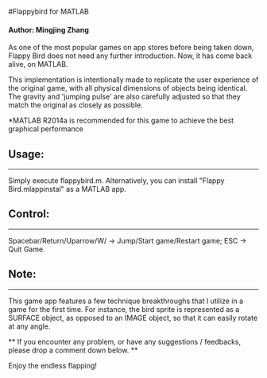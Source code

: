 #Flappybird for MATLAB

#### Author: Mingjing Zhang

As one of the most popular games on app stores before being taken down, Flappy Bird does not need any further introduction. Now, it has come back alive, on MATLAB. 

This implementation is intentionally made to replicate the user experience of the original game, with all physical dimensions of objects being identical. The gravity and 'jumping pulse' are also carefully adjusted so that they match the original as closely as possible.

*MATLAB R2014a is recommended for this game to achieve the best graphical performance

## Usage:
------
Simply execute flappybird.m. Alternatively, you can install "Flappy Bird.mlappinstal" as a MATLAB app.

## Control:
--------
Spacebar/Return/Uparrow/W/ -> Jump/Start game/Restart game; 
ESC -> Quit Game.

## Note:
-------

This game app features a few technique breakthroughs that I utilize in a game for the first time. For instance, the bird sprite is represented as a SURFACE object, as opposed to an IMAGE object, so that it can easily rotate at any angle.

** If you encounter any problem, or have any suggestions / feedbacks, please drop a comment down below. **

Enjoy the endless flapping!
